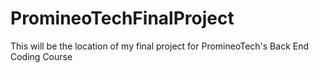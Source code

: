 # PromineoTechFinalProject
This will be the location of my final project for PromineoTech's Back End Coding Course

